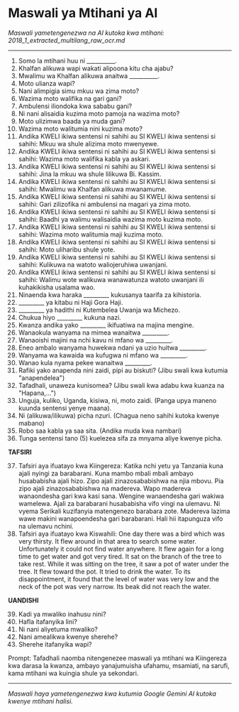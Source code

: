 # Maswali ya Mtihani ya AI
*Maswali yametengenezwa na AI kutoka kwa mtihani: 2018_1_extracted_multilang_raw_ocr.md*

---

1.  Somo la mtihani huu ni __________.
2.  Khalfan alikuwa wapi wakati alipoona kitu cha ajabu?
3.  Mwalimu wa Khalfan alikuwa anaitwa __________.
4.  Moto ulianza wapi?
5.  Nani alimpigia simu mkuu wa zima moto?
6.  Wazima moto walifika na gari gani?
7.  Ambulensi iliondoka kwa sababu gani?
8.  Ni nani alisaidia kuzima moto pamoja na wazima moto?
9.  Moto ulizimwa baada ya muda gani?
10. Wazima moto walitumia nini kuzima moto?
11. Andika KWELI ikiwa sentensi ni sahihi au SI KWELI ikiwa sentensi si sahihi: Mkuu wa shule alizima moto mwenyewe.
12. Andika KWELI ikiwa sentensi ni sahihi au SI KWELI ikiwa sentensi si sahihi: Wazima moto walifika kabla ya askari.
13. Andika KWELI ikiwa sentensi ni sahihi au SI KWELI ikiwa sentensi si sahihi: Jina la mkuu wa shule lilikuwa Bi. Kassim.
14. Andika KWELI ikiwa sentensi ni sahihi au SI KWELI ikiwa sentensi si sahihi: Mwalimu wa Khalfan alikuwa mwanamume.
15. Andika KWELI ikiwa sentensi ni sahihi au SI KWELI ikiwa sentensi si sahihi: Gari zilizofika ni ambulensi na magari ya zima moto.
16. Andika KWELI ikiwa sentensi ni sahihi au SI KWELI ikiwa sentensi si sahihi: Baadhi ya walimu walisaidia wazima moto kuzima moto.
17. Andika KWELI ikiwa sentensi ni sahihi au SI KWELI ikiwa sentensi si sahihi: Wazima moto walitumia maji kuzima moto.
18. Andika KWELI ikiwa sentensi ni sahihi au SI KWELI ikiwa sentensi si sahihi: Moto uliharibu shule yote.
19. Andika KWELI ikiwa sentensi ni sahihi au SI KWELI ikiwa sentensi si sahihi: Kulikuwa na watoto waliojeruhiwa uwanjani.
20. Andika KWELI ikiwa sentensi ni sahihi au SI KWELI ikiwa sentensi si sahihi: Walimu wote walikuwa wanawatunza watoto uwanjani ili kuhakikisha usalama wao.
21. Ninaenda kwa haraka _________ kukusanya taarifa za kihistoria.
22. _________ ya kitabu ni Haji Gora Haji.
23. _________ ya hadithi ni Kutembelea Uwanja wa Michezo.
24. Chukua hiyo _________ kukuna nazi.
25. Kwanza andika yako _________ ikifuatiwa na majina mengine.
26. Wanaokula wanyama na mimea wanaitwa _________.
27. Wanaoishi majini na nchi kavu ni mfano wa _________.
28. Eneo ambalo wanyama huwekwa ndani ya uzio huitwa _________.
29. Wanyama wa kawaida wa kufugwa ni mfano wa _________.
30. Wanao kula nyama pekee wanaitwa _________.
31. Rafiki yako anapenda nini zaidi, pipi au biskuti? (Jibu swali kwa kutumia "anapendelea")
32. Tafadhali, unaweza kunisomea? (Jibu swali kwa adabu kwa kuanza na "Hapana,...")
33. Unguja, kuliko, Uganda, kisiwa, ni, moto zaidi. (Panga upya maneno kuunda sentensi yenye maana).
34. Ni (alikuwa/ilikuwa) picha nzuri. (Chagua neno sahihi kutoka kwenye mabano)
35. Robo saa kabla ya saa sita. (Andika muda kwa nambari)
36. Tunga sentensi tano (5) kuelezea sifa za mnyama aliye kwenye picha.

**TAFSIRI**

37. Tafsiri aya ifuatayo kwa Kiingereza: Katika nchi yetu ya Tanzania kuna ajali nyingi za barabarani. Kuna mambo mbali mbali ambayo husababisha ajali hizo. Zipo ajali zinazosababishwa na njia mbovu. Pia zipo ajali zinazosababishwa na madereva. Wapo madereva wanaondesha gari kwa kasi sana. Wengine wanaendesha gari wakiwa wamelewa. Ajali za barabarani husababisha vifo vingi na ulemavu. Ni vyema Serikali kuzifanyia matengenezo barabara zote. Madereva lazima wawe makini wanapoendesha gari barabarani. Hali hii itapunguza vifo na ulemavu nchini.
38. Tafsiri aya ifuatayo kwa Kiswahili: One day there was a bird which was very thirsty. It flew around in that area to search some water. Unfortunately it could not find water anywhere. It flew again for a long time to get water and got very tired. It sat on the branch of the tree to take rest. While it was sitting on the tree, it saw a pot of water under the tree. It flew toward the pot. It tried to drink the water. To its disappointment, it found that the level of water was very low and the neck of the pot was very narrow. Its beak did not reach the water.

**UANDISHI**

39. Kadi ya mwaliko inahusu nini?
40. Hafla itafanyika lini?
41. Ni nani aliyetuma mwaliko?
42. Nani amealikwa kwenye sherehe?
43. Sherehe itafanyika wapi?

Prompt: Tafadhali naomba nitengenezee maswali ya mtihani wa Kiingereza kwa darasa la kwanza, ambayo yanajumuisha ufahamu, msamiati, na sarufi, kama mtihani wa kuingia shule ya sekondari.

---
*Maswali haya yametengenezwa kwa kutumia Google Gemini AI kutoka kwenye mtihani halisi.*
